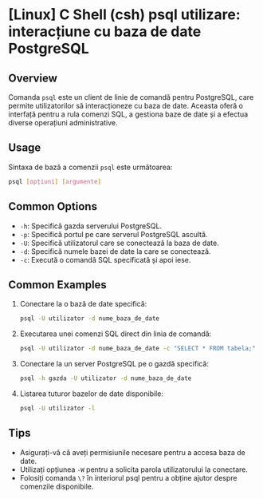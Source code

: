# [Linux] C Shell (csh) psql utilizare: interacțiune cu baza de date PostgreSQL

## Overview
Comanda `psql` este un client de linie de comandă pentru PostgreSQL, care permite utilizatorilor să interacționeze cu baza de date. Aceasta oferă o interfață pentru a rula comenzi SQL, a gestiona baze de date și a efectua diverse operațiuni administrative.

## Usage
Sintaxa de bază a comenzii `psql` este următoarea:

```bash
psql [opțiuni] [argumente]
```

## Common Options
- `-h`: Specifică gazda serverului PostgreSQL.
- `-p`: Specifică portul pe care serverul PostgreSQL ascultă.
- `-U`: Specifică utilizatorul care se conectează la baza de date.
- `-d`: Specifică numele bazei de date la care se conectează.
- `-c`: Execută o comandă SQL specificată și apoi iese.

## Common Examples
1. Conectare la o bază de date specifică:
   ```bash
   psql -U utilizator -d nume_baza_de_date
   ```

2. Executarea unei comenzi SQL direct din linia de comandă:
   ```bash
   psql -U utilizator -d nume_baza_de_date -c "SELECT * FROM tabela;"
   ```

3. Conectare la un server PostgreSQL pe o gazdă specifică:
   ```bash
   psql -h gazda -U utilizator -d nume_baza_de_date
   ```

4. Listarea tuturor bazelor de date disponibile:
   ```bash
   psql -U utilizator -l
   ```

## Tips
- Asigurați-vă că aveți permisiunile necesare pentru a accesa baza de date.
- Utilizați opțiunea `-W` pentru a solicita parola utilizatorului la conectare.
- Folosiți comanda `\?` în interiorul psql pentru a obține ajutor despre comenzile disponibile.